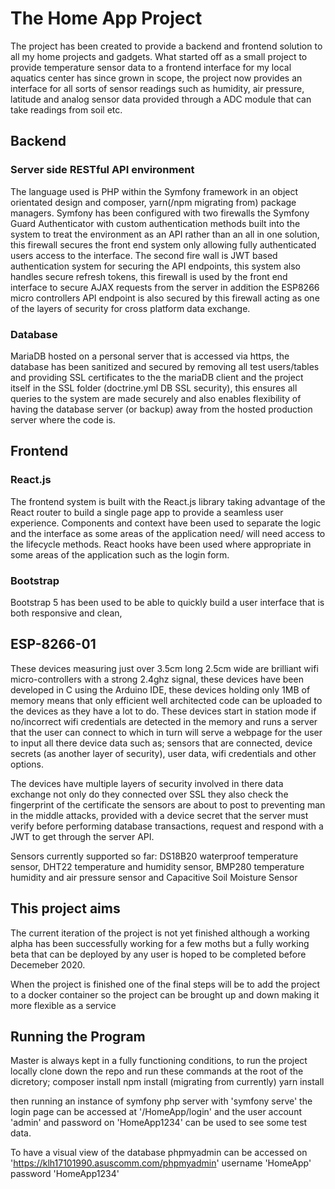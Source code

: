 <h1>The Home App Project</h1>
The project has been created to provide a backend and frontend solution to all my home projects and gadgets.
What started off as a small project to provide temperature sensor data to a frontend interface for my local aquatics center has since grown in scope,
the project now provides an interface for all sorts of sensor readings such as humidity, air pressure, latitude and analog sensor data provided through a ADC module that can take readings from soil etc. 

<h2>Backend</h2>

<h3>Server side RESTful API environment</h3>
The language used is PHP within the Symfony framework in an object orientated design and composer, yarn(/npm migrating from) package managers. 
Symfony has been configured with two firewalls the Symfony Guard Authenticator with custom authentication methods built into the system to treat the environment as an API rather than an all in one solution, this firewall secures the front end system only allowing fully authenticated users access to the interface. 
The second fire wall is JWT based authentication system for securing the API endpoints, this system also handles secure refresh tokens, this firewall is used by the front end interface to secure AJAX requests from the server in addition the ESP8266 micro controllers API endpoint is also secured by this firewall acting as one of the layers of security for cross platform data exchange.

<h3>Database</h3>
MariaDB hosted on a personal server that is accessed via https, the database has been sanitized and secured by removing all test users/tables and providing SSL certificates to the the mariaDB client and the project itself in the SSL folder (doctrine.yml DB SSL security), this ensures all queries to the system are made securely and also enables flexibility of having the database server (or backup) away from the hosted production server where the code is.

<h2>Frontend</h2>

<h3>React.js</h3>
The frontend system is built with the React.js library taking advantage of the React router to build a single page app to provide a seamless user experience. Components and context have been used to separate the logic and the interface as some areas of the application need/ will need access to the lifecycle methods. React hooks have been used where appropriate in some areas of the application such as the login form.

<h3>Bootstrap</h3>
Bootstrap 5 has been used to be able to quickly build a user interface that is both responsive and clean,

<h2>ESP-8266-01</h2>
These devices measuring just over 3.5cm long 2.5cm wide are brilliant wifi micro-controllers with a strong 2.4ghz signal, these devices have been developed in C using the Arduino IDE, these devices holding only 1MB of memory means that only efficient well architected code can be uploaded to the devices as they have a lot to do. These devices start in station mode if no/incorrect wifi credentials are detected in the memory and runs a server that the user can connect to which in turn will serve a webpage for the user to input all there device data such as; sensors that are connected, device secrets (as another layer of security), user data, wifi credentials and other options.

The devices have multiple layers of security involved in there data exchange not only do they connected over SSL they also check the fingerprint of the certificate the sensors are about to post to preventing man in the middle attacks, provided with a device secret that the server must verify before performing database transactions, request and respond with a JWT to get through the server API.

Sensors currently supported so far: DS18B20 waterproof temperature sensor, DHT22 temperature and humidity sensor, BMP280 temperature humidity and air pressure sensor and Capacitive Soil Moisture Sensor 


<h2>This project aims </h3>
The current iteration of the project is not yet finished although a working alpha has been successfully working for a few moths but a fully working beta that can be deployed by any user is hoped to be completed before Decemeber 2020.

When the project is finished one of the final steps will be to add the project to a docker container so the project can be brought up and down making it more flexible as a service



<h2>Running the Program</h2>
Master is always kept in a fully functioning conditions, to run the project locally clone down the repo and run these commands at the root of the dicretory;
composer install
npm install (migrating from currently)
yarn install

then running an instance of symfony php server with 'symfony serve'
the login page can be accessed at '/HomeApp/login'
and the user account 'admin' and password on 'HomeApp1234' can be used to see some test data.

To have a visual view of the database phpmyadmin can be accessed on 'https://klh17101990.asuscomm.com/phpmyadmin'
username 'HomeApp' password 'HomeApp1234'